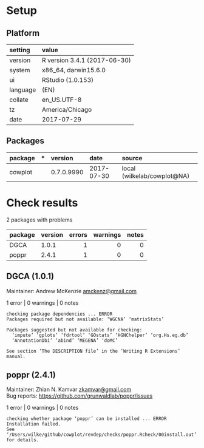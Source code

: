 # Setup

## Platform

|setting  |value                        |
|:--------|:----------------------------|
|version  |R version 3.4.1 (2017-06-30) |
|system   |x86_64, darwin15.6.0         |
|ui       |RStudio (1.0.153)            |
|language |(EN)                         |
|collate  |en_US.UTF-8                  |
|tz       |America/Chicago              |
|date     |2017-07-29                   |

## Packages

|package |*  |version    |date       |source                      |
|:-------|:--|:----------|:----------|:---------------------------|
|cowplot |   |0.7.0.9990 |2017-07-30 |local (wilkelab/cowplot@NA) |

# Check results

2 packages with problems

|package |version | errors| warnings| notes|
|:-------|:-------|------:|--------:|-----:|
|DGCA    |1.0.1   |      1|        0|     0|
|poppr   |2.4.1   |      1|        0|     0|

## DGCA (1.0.1)
Maintainer: Andrew McKenzie <amckenz@gmail.com>

1 error  | 0 warnings | 0 notes

```
checking package dependencies ... ERROR
Packages required but not available: ‘WGCNA’ ‘matrixStats’

Packages suggested but not available for checking:
  ‘impute’ ‘gplots’ ‘fdrtool’ ‘GOstats’ ‘HGNChelper’ ‘org.Hs.eg.db’
  ‘AnnotationDbi’ ‘abind’ ‘MEGENA’ ‘doMC’

See section ‘The DESCRIPTION file’ in the ‘Writing R Extensions’
manual.
```

## poppr (2.4.1)
Maintainer: Zhian N. Kamvar <zkamvar@gmail.com>  
Bug reports: https://github.com/grunwaldlab/poppr/issues

1 error  | 0 warnings | 0 notes

```
checking whether package ‘poppr’ can be installed ... ERROR
Installation failed.
See ‘/Users/wilke/github/cowplot/revdep/checks/poppr.Rcheck/00install.out’ for details.
```

